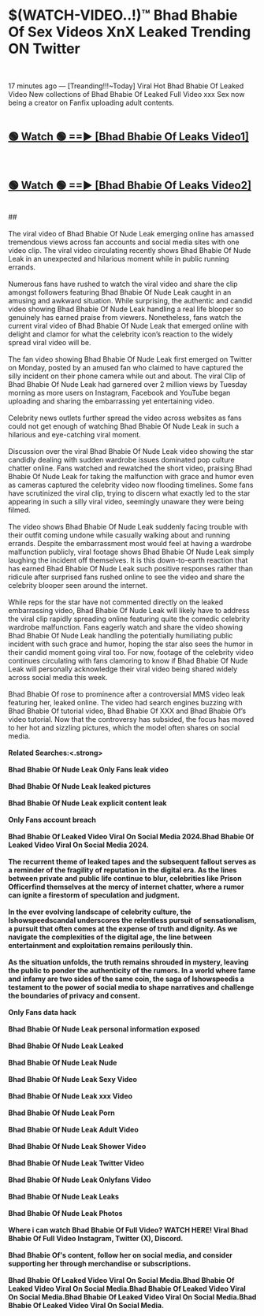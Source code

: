 # $(WATCH-VIDEO..!)™ Bhad Bhabie Of Sex Videos XnX Leaked Trending ON Twitter<br>
<br>

17 minutes ago — [Treanding!!!~Today] Viral Hot Bhad Bhabie Of Leaked Video New collections of Bhad Bhabie Of Leaked Full Video xxx Sex now being a creator on Fanfix uploading adult contents.
<br>
 <br>

##  <a href="https://best2vid.blogspot.com?title=Bhad_Bhabie_Of">🟢 Watch 🟢 ==► [Bhad Bhabie Of Leaks Video1]</a><br>
  <br>

##  <a href="https://best2vid.blogspot.com?title=Bhad_Bhabie_Of">🟢 Watch 🟢 ==► [Bhad Bhabie Of Leaks Video2]</a><br>
  <br>
  ##
  <br>
  <br>
The viral video of Bhad Bhabie Of Nude Leak emerging online has amassed tremendous views across fan accounts and social media sites with one video clip. The viral video circulating recently shows Bhad Bhabie Of Nude Leak in an unexpected and hilarious moment while in public running errands.
<br><br>
Numerous fans have rushed to watch the viral video and share the clip amongst followers featuring Bhad Bhabie Of Nude Leak caught in an amusing and awkward situation. While surprising, the authentic and candid video showing Bhad Bhabie Of Nude Leak handling a real life blooper so genuinely has earned praise from viewers. Nonetheless, fans watch the current viral video of Bhad Bhabie Of Nude Leak that emerged online with delight and clamor for what the celebrity icon’s reaction to the widely spread viral video will be.
<br><br>
The fan video showing Bhad Bhabie Of Nude Leak first emerged on Twitter on Monday, posted by an amused fan who claimed to have captured the silly incident on their phone camera while out and about. The viral Clip of Bhad Bhabie Of Nude Leak had garnered over 2 million views by Tuesday morning as more users on Instagram, Facebook and YouTube began uploading and sharing the embarrassing yet entertaining video.
<br><br>
Celebrity news outlets further spread the video across websites as fans could not get enough of watching Bhad Bhabie Of Nude Leak in such a hilarious and eye-catching viral moment.
<br><br>
Discussion over the viral Bhad Bhabie Of Nude Leak video showing the star candidly dealing with sudden wardrobe issues dominated pop culture chatter online. Fans watched and rewatched the short video, praising Bhad Bhabie Of Nude Leak for taking the malfunction with grace and humor even as cameras captured the celebrity video now flooding timelines. Some fans have scrutinized the viral clip, trying to discern what exactly led to the star appearing in such a silly viral video, seemingly unaware they were being filmed.
<br><br>
The video shows Bhad Bhabie Of Nude Leak suddenly facing trouble with their outfit coming undone while casually walking about and running errands. Despite the embarrassment most would feel at having a wardrobe malfunction publicly, viral footage shows Bhad Bhabie Of Nude Leak simply laughing the incident off themselves. It is this down-to-earth reaction that has earned Bhad Bhabie Of Nude Leak such positive responses rather than ridicule after surprised fans rushed online to see the video and share the celebrity blooper seen around the internet.
<br><br>
While reps for the star have not commented directly on the leaked embarrassing video, Bhad Bhabie Of Nude Leak will likely have to address the viral clip rapidly spreading online featuring quite the comedic celebrity wardrobe malfunction. Fans eagerly watch and share the video showing Bhad Bhabie Of Nude Leak handling the potentially humiliating public incident with such grace and humor, hoping the star also sees the humor in their candid moment going viral too. For now, footage of the celebrity video continues circulating with fans clamoring to know if Bhad Bhabie Of Nude Leak will personally acknowledge their viral video being shared widely across social media this week.
<br><br>
Bhad Bhabie Of rose to prominence after a controversial MMS video leak featuring her, leaked online. The video had search engines buzzing with Bhad Bhabie Of tutorial video, Bhad Bhabie Of XXX and Bhad Bhabie Of’s video tutorial. Now that the controversy has subsided, the focus has moved to her hot and sizzling pictures, which the model often shares on social media.
<br><br>
<strong>Related Searches:<.strong>
<br><br>
Bhad Bhabie Of Nude Leak Only Fans leak video
<br><br>
Bhad Bhabie Of Nude Leak leaked pictures
<br><br>
Bhad Bhabie Of Nude Leak explicit content leak
<br><br>
Only Fans account breach
<br><br>
Bhad Bhabie Of Leaked Video Viral On Social Media 2024.Bhad Bhabie Of Leaked Video Viral On Social Media 2024.
<br><br>
The recurrent theme of leaked tapes and the subsequent fallout serves as a reminder of the fragility of reputation in the digital era. As the lines between private and public life continue to blur, celebrities like Prison Officerfind themselves at the mercy of internet chatter, where a rumor can ignite a firestorm of speculation and judgment.
<br><br>
In the ever evolving landscape of celebrity culture, the Ishowspeedscandal underscores the relentless pursuit of sensationalism, a pursuit that often comes at the expense of truth and dignity. As we navigate the complexities of the digital age, the line between entertainment and exploitation remains perilously thin.
<br><br>
As the situation unfolds, the truth remains shrouded in mystery, leaving the public to ponder the authenticity of the rumors. In a world where fame and infamy are two sides of the same coin, the saga of Ishowspeedis a testament to the power of social media to shape narratives and challenge the boundaries of privacy and consent.
<br><br>
Only Fans data hack
<br><br>
Bhad Bhabie Of Nude Leak personal information exposed
<br><br>
Bhad Bhabie Of Nude Leak Leaked
<br><br>
Bhad Bhabie Of Nude Leak Nude
<br><br>
Bhad Bhabie Of Nude Leak Sexy Video
<br><br>
Bhad Bhabie Of Nude Leak xxx Video
<br><br>
Bhad Bhabie Of Nude Leak Porn
<br><br>
Bhad Bhabie Of Nude Leak Adult Video
<br><br>
Bhad Bhabie Of Nude Leak Shower Video
<br><br>
Bhad Bhabie Of Nude Leak Twitter Video
<br><br>
Bhad Bhabie Of Nude Leak Onlyfans Video
<br><br>
Bhad Bhabie Of Nude Leak Leaks
<br><br>
Bhad Bhabie Of Nude Leak Photos
<br><br>
Where i can watch Bhad Bhabie Of Full Video? WATCH HERE! Viral Bhad Bhabie Of Full Video Instagram, Twitter (X), Discord.
<br><br>
Bhad Bhabie Of's content, follow her on social media, and consider supporting her through merchandise or subscriptions.
<br><br>
Bhad Bhabie Of Leaked Video Viral On Social Media.Bhad Bhabie Of Leaked Video Viral On Social Media.Bhad Bhabie Of Leaked Video Viral On Social Media.Bhad Bhabie Of Leaked Video Viral On Social Media.Bhad Bhabie Of Leaked Video Viral On Social Media.